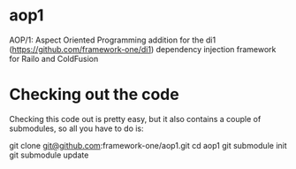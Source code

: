 aop1
====

AOP/1: Aspect Oriented Programming addition for the di1 (https://github.com/framework-one/di1)  dependency injection  framework for Railo and ColdFusion

Checking out the code
=====================

Checking this code out is pretty easy, but it also contains a couple of submodules, so all you have to do is:

 git clone git@github.com:framework-one/aop1.git
 cd aop1
 git submodule init
 git submodule update
